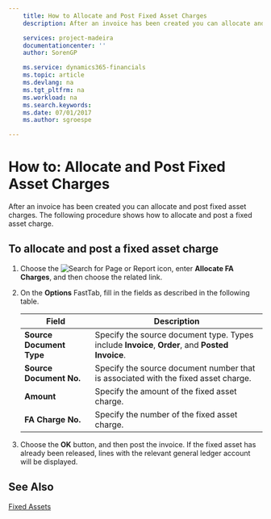 ```yaml
---
    title: How to Allocate and Post Fixed Asset Charges
    description: After an invoice has been created you can allocate and post fixed asset charges.

    services: project-madeira 
    documentationcenter: ''
    author: SorenGP

    ms.service: dynamics365-financials
    ms.topic: article
    ms.devlang: na
    ms.tgt_pltfrm: na
    ms.workload: na
    ms.search.keywords:
    ms.date: 07/01/2017
    ms.author: sgroespe

---
```

# How to: Allocate and Post Fixed Asset Charges
After an invoice has been created you can allocate and post fixed asset charges. The following procedure shows how to allocate and post a fixed asset charge.  

## To allocate and post a fixed asset charge  

1.  Choose the ![Search for Page or Report](../../media/ui-search/search_small.png "Search for Page or Report icon") icon, enter **Allocate FA Charges**, and then choose the related link.  
2.  On the **Options** FastTab, fill in the fields as described in the following table.  

    |Field|Description|  
    |---------------------------------|---------------------------------------|  
    |**Source Document Type**|Specify the source document type. Types include **Invoice**, **Order**, and **Posted Invoice**.|  
    |**Source Document No.**|Specify the source document number that is associated with the fixed asset charge.|  
    |**Amount**|Specify the amount of the fixed asset charge.|  
    |**FA Charge No.**|Specify the number of the fixed asset charge.|  

3.  Choose the **OK** button, and then post the invoice. If the fixed asset has already been released, lines with the relevant general ledger account will be displayed.  

## See Also
[Fixed Assets](../../fa-manage.md) 
